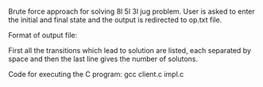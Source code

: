Brute force approach for solving 8l 5l 3l jug problem.
User is asked to enter the initial and final state and the output is redirected to op.txt file.

Format of output file:

First all the transitions which lead to solution are listed, each separated by space and then the last line gives the number of solutons.

Code for executing the C program:
gcc client.c impl.c
